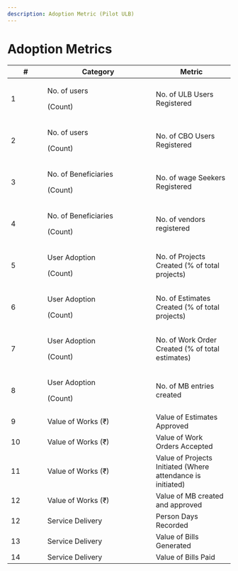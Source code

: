 ```yaml
---
description: Adoption Metric (Pilot ULB)
---
```


# Adoption Metrics

<table><thead><tr><th width="66.33333333333331">#</th><th width="229">Category</th><th>Metric </th></tr></thead><tbody><tr><td>1</td><td><p>No. of users</p><p>(Count) </p></td><td>No. of ULB Users Registered</td></tr><tr><td>2</td><td><p>No. of users</p><p>(Count) </p></td><td>No. of CBO Users Registered</td></tr><tr><td>3</td><td><p>No. of Beneficiaries</p><p>(Count)</p></td><td>No. of wage Seekers Registered</td></tr><tr><td>4</td><td><p>No. of Beneficiaries</p><p>(Count)</p></td><td>No. of vendors registered</td></tr><tr><td>5</td><td><p>User Adoption</p><p>(Count) </p></td><td>No. of Projects Created (% of total projects)</td></tr><tr><td>6</td><td><p>User Adoption</p><p>(Count) </p></td><td>No. of Estimates Created (% of total projects) </td></tr><tr><td>7</td><td><p>User Adoption</p><p>(Count) </p></td><td>No. of Work Order Created (% of total estimates)</td></tr><tr><td>8</td><td><p>User Adoption</p><p>(Count) </p></td><td>No. of MB entries created</td></tr><tr><td>9</td><td>Value of Works (₹)</td><td>Value of Estimates Approved</td></tr><tr><td>10</td><td>Value of Works (₹)</td><td>Value of Work Orders Accepted </td></tr><tr><td>11</td><td>Value of Works (₹)</td><td>Value of Projects Initiated (Where attendance is initiated)</td></tr><tr><td>12</td><td>Value of Works (₹)</td><td>Value of MB created and approved</td></tr><tr><td>12</td><td>Service Delivery</td><td>Person Days Recorded</td></tr><tr><td>13</td><td>Service Delivery</td><td>Value of Bills Generated</td></tr><tr><td>14</td><td>Service Delivery</td><td>Value of Bills Paid</td></tr></tbody></table>
